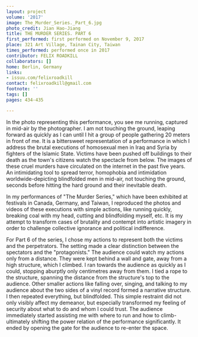 ```yaml
---
layout: project
volume: '2017'
image: The_Murder_Series._Part_6.jpg
photo_credit: Jian Hao-Jiang
title: THE MURDER SERIES. PART 6
first_performed: first performed on November 9, 2017
place: 321 Art Village, Tainan City, Taiwan
times_performed: performed once in 2017
contributor: FELIX ROADKILL
collaborators: []
home: Berlin, Germany
links:
- issuu.com/felixroadkill
contact: felixroadkill@gmail.com
footnote: ''
tags: []
pages: 434-435

---
```


In the photo representing this performance, you see me running, captured in mid-air by the photographer. I am not touching the ground, leaping forward as quickly as I can until I hit a group of people gathering 20 meters in front of me. It is a bittersweet representation of a performance in which I address the brutal executions of homosexual men in Iraq and Syria by fighters of the Islamic State. Victims have been pushed off buildings to their death as the town's citizens watch the spectacle from below. The images of these cruel murders have circulated on the internet in the past five years. An intimidating tool to spread terror, homophobia and intimidation worldwide-depicting blindfolded men in mid-air, not touching the ground, seconds before hitting the hard ground and their inevitable death.

In my performances of "The Murder Series," which have been exhibited at festivals in Canada, Germany, and Taiwan, I reproduced the photos and videos of these executions with simple actions, like running quickly, breaking coal with my head, cutting and blindfolding myself, etc. It is my attempt to transform cases of brutality and contempt into artistic imagery in order to challenge collective ignorance and political indifference.

For Part 6 of the series, I chose my actions to represent both the victims and the perpetrators. The setting made a clear distinction between the spectators and the "protagonists." The audience could watch my actions only from a distance. They were kept behind a wall and gate, away from a high structure, which I climbed. I ran towards the audience as quickly as I could, stopping aburptly only centimetres away from them. I tied a rope to the structure, spanning the distance from the structure's top to the audience. Other smaller actions like falling over, singing, and talking to my audience about the two sides of a vinyl record formed a narrative structure. I then repeated everything, but blindfolded. This simple restraint did not only visibly affect my demeanor, but especially transformed my feeling of security about what to do and whom I could trust. The audience immediately started assisting me with where to run and how to climb-ultimately shifting the power relation of the performance significantly. It ended by opening the gate for the audience to re-enter the space.
